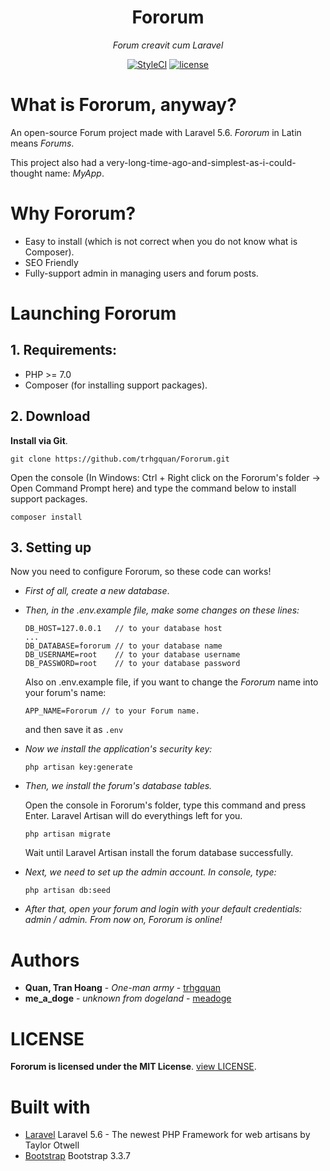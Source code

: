 <h1 align="center">Fororum</h1>
<p align="center">
  <i>Forum creavit cum Laravel</i>
</p>
<p align="center">
  <a href="https://github.styleci.io/repos/134251696"><img src="https://github.styleci.io/repos/134251696/shield?style=square" alt="StyleCI"></a>
  <a href="https://github.com/trhgquan/Fororum/blob/master/LICENSE"><img src="https://img.shields.io/badge/License-MIT-yellow.svg" alt="license"></a>
</p>

# What is Fororum, anyway?
An open-source Forum project made with Laravel 5.6. _Fororum_ in Latin means _Forums_.

This project also had a very-long-time-ago-and-simplest-as-i-could-thought name: _MyApp_.

# Why Fororum?
- Easy to install (which is not correct when you do not know what is Composer).
- SEO Friendly
- Fully-support admin in managing users and forum posts.

# Launching Fororum
## 1. Requirements:
- PHP >= 7.0
- Composer (for installing support packages).

## 2. Download
__Install via Git__.
```
git clone https://github.com/trhgquan/Fororum.git
```

Open the console (In Windows: Ctrl + Right click on the Fororum's folder -> Open Command Prompt here) and type the command below to install support packages.
```
composer install
```

## 3. Setting up

Now you need to configure Fororum, so these code can works!

- *First of all, create a new database*.

- *Then, in the .env.example file, make some changes on these lines:*

    ```
    DB_HOST=127.0.0.1   // to your database host
    ...
    DB_DATABASE=fororum // to your database name
    DB_USERNAME=root    // to your database username
    DB_PASSWORD=root    // to your database password
    ```

    Also on .env.example file, if you want to change the _Fororum_ name into your forum's name:

    ```
    APP_NAME=Fororum // to your Forum name.
    ```
    and then save it as `.env`

- *Now we install the application's security key:*

    ```
    php artisan key:generate
    ```

- *Then, we install the forum's database tables.*

    Open the console in Fororum's folder, type this command and press Enter. Laravel Artisan will do everythings left for you.

    ```
    php artisan migrate
    ```

    Wait until Laravel Artisan install the forum database successfully.

- *Next, we need to set up the admin account. In console, type:*

    ```
    php artisan db:seed
    ```

- *After that, open your forum and login with your default credentials: admin / admin. From now on, Fororum is online!*

# Authors
* **Quan, Tran Hoang** - *One-man army* - [trhgquan](https://github.com/trhgquan)
* **me_a_doge** - *unknown from dogeland* - [meadoge](https://github.com/meadoge)

# LICENSE
__Fororum is licensed under the MIT License__. [view LICENSE](https://github.com/trhgquan/Fororum/blob/master/LICENSE).

# Built with
* [Laravel](https://laravel.com) Laravel 5.6 - The newest PHP Framework for web artisans by Taylor Otwell
* [Bootstrap](https://getbootstrap.com) Bootstrap 3.3.7
